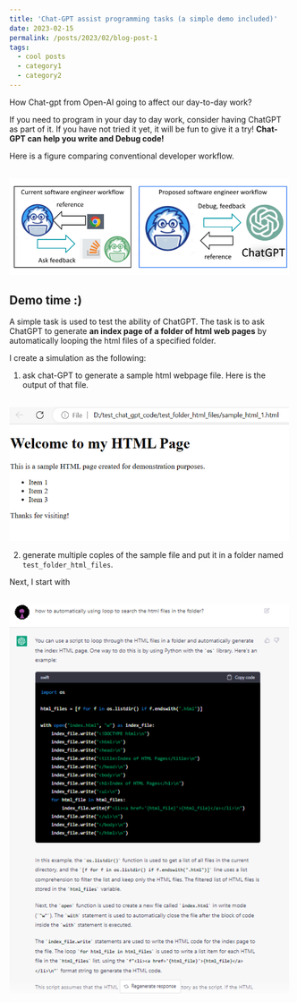 ```yaml
---
title: 'Chat-GPT assist programming tasks (a simple demo included)'
date: 2023-02-15
permalink: /posts/2023/02/blog-post-1
tags:
  - cool posts
  - category1
  - category2
---
```


How Chat-gpt from Open-AI going to affect our day-to-day work?

If you need to program in your day to day work, consider having ChatGPT as part of it.
If you have not tried it yet, it will be fun to give it a try! 
**Chat-GPT can help you write and Debug code!**

Here is a figure comparing conventional developer workflow. 

<br/><img src='/images/chat_gpt/flowchart_chatgpt_program.png' width="500" >


Demo time :) 
---
A simple task is used to test the ability of ChatGPT. The task is to ask ChatGPT to generate **an index page of a folder of html web pages** by automatically looping the html files of a specified folder. 

I create a simulation as the following: 

1. ask chat-GPT to generate a sample html webpage file. Here is the output of that file.

<br/><img src='/images/chat_gpt/example.PNG' width="500" >

2. generate multiple coples of the sample file and put it in a folder named ``` test_folder_html_files ```. 

 
 Next, I start with 

 <br/><img src='/images/chat_gpt/chat_gpt_request.PNG' width = "500"> 

 

